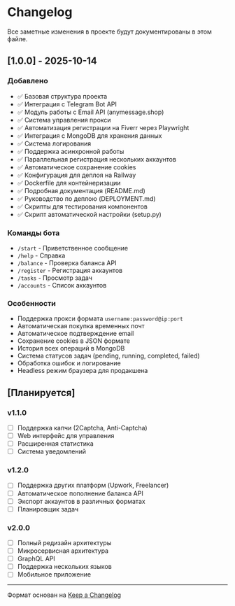 # Changelog

Все заметные изменения в проекте будут документированы в этом файле.

## [1.0.0] - 2025-10-14

### Добавлено
- ✅ Базовая структура проекта
- ✅ Интеграция с Telegram Bot API
- ✅ Модуль работы с Email API (anymessage.shop)
- ✅ Система управления прокси
- ✅ Автоматизация регистрации на Fiverr через Playwright
- ✅ Интеграция с MongoDB для хранения данных
- ✅ Система логирования
- ✅ Поддержка асинхронной работы
- ✅ Параллельная регистрация нескольких аккаунтов
- ✅ Автоматическое сохранение cookies
- ✅ Конфигурация для деплоя на Railway
- ✅ Dockerfile для контейнеризации
- ✅ Подробная документация (README.md)
- ✅ Руководство по деплою (DEPLOYMENT.md)
- ✅ Скрипты для тестирования компонентов
- ✅ Скрипт автоматической настройки (setup.py)

### Команды бота
- `/start` - Приветственное сообщение
- `/help` - Справка
- `/balance` - Проверка баланса API
- `/register` - Регистрация аккаунтов
- `/tasks` - Просмотр задач
- `/accounts` - Список аккаунтов

### Особенности
- Поддержка прокси формата `username:password@ip:port`
- Автоматическая покупка временных почт
- Автоматическое подтверждение email
- Сохранение cookies в JSON формате
- История всех операций в MongoDB
- Система статусов задач (pending, running, completed, failed)
- Обработка ошибок и логирование
- Headless режим браузера для продакшена

## [Планируется]

### v1.1.0
- [ ] Поддержка капчи (2Captcha, Anti-Captcha)
- [ ] Web интерфейс для управления
- [ ] Расширенная статистика
- [ ] Система уведомлений

### v1.2.0
- [ ] Поддержка других платформ (Upwork, Freelancer)
- [ ] Автоматическое пополнение баланса API
- [ ] Экспорт аккаунтов в различных форматах
- [ ] Планировщик задач

### v2.0.0
- [ ] Полный редизайн архитектуры
- [ ] Микросервисная архитектура
- [ ] GraphQL API
- [ ] Поддержка нескольких языков
- [ ] Мобильное приложение

---

Формат основан на [Keep a Changelog](https://keepachangelog.com/)

